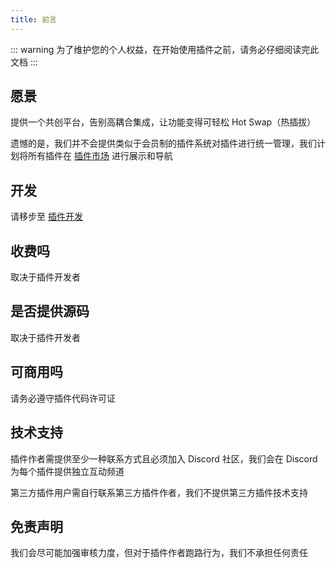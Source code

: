 ```yaml
---
title: 前言
---
```


::: warning
为了维护您的个人权益，在开始使用插件之前，请务必仔细阅读完此文档
:::

## 愿景

提供一个共创平台，告别高耦合集成，让功能变得可轻松 Hot Swap（热插拔）

遗憾的是，我们并不会提供类似于会员制的插件系统对插件进行统一管理，我们计划将所有插件在 [插件市场](market.md) 进行展示和导航

## 开发

请移步至 [插件开发](dev.md)

## 收费吗

取决于插件开发者

## 是否提供源码

取决于插件开发者

## 可商用吗

请务必遵守插件代码许可证

## 技术支持

插件作者需提供至少一种联系方式且必须加入 Discord 社区，我们会在 Discord 为每个插件提供独立互动频道

第三方插件用户需自行联系第三方插件作者，我们不提供第三方插件技术支持

## 免责声明

我们会尽可能加强审核力度，但对于插件作者跑路行为，我们不承担任何责任
